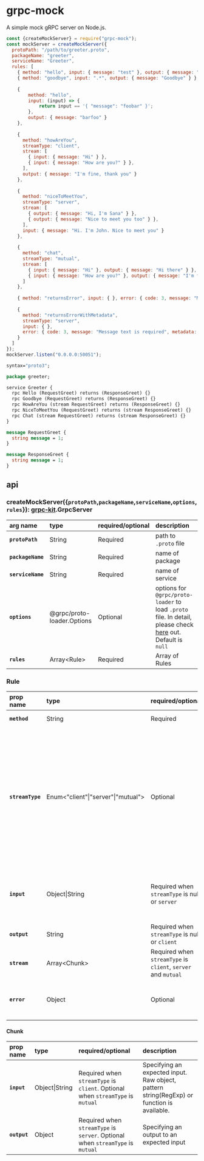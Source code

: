 # grpc-mock

A simple mock gRPC server on Node.js.

```js
const {createMockServer} = require("grpc-mock");
const mockServer = createMockServer({
  protoPath: "/path/to/greeter.proto",
  packageName: "greeter",
  serviceName: "Greeter",
  rules: [
    { method: "hello", input: { message: "test" }, output: { message: "Hello" } },
    { method: "goodbye", input: ".*", output: { message: "Goodbye" } },
	
	{
		method: "hello",
		input: (input) => {
			return input == '{ "message": "foobar" }';
		},
		output: { message: "barfoo" }
	},
    
    {
      method: "howAreYou",
      streamType: "client",
      stream: [
        { input: { message: "Hi" } },
        { input: { message: "How are you?" } },
      ],
      output: { message: "I'm fine, thank you" }
    },
    
    {
      method: "niceToMeetYou",
      streamType: "server",
      stream: [
        { output: { message: "Hi, I'm Sana" } },
        { output: { message: "Nice to meet you too" } },
      ],
      input: { message: "Hi. I'm John. Nice to meet you" }
    },
    
    {
      method: "chat",
      streamType: "mutual",
      stream: [
        { input: { message: "Hi" }, output: { message: "Hi there" } },
        { input: { message: "How are you?" }, output: { message: "I'm fine, thank you." } },
      ]
    },
    
    { method: "returnsError", input: { }, error: { code: 3, message: "Message text is required"} },
    
    {
      method: "returnsErrorWithMetadata",
      streamType: "server",
      input: { },
      error: { code: 3, message: "Message text is required", metadata: { key: "value"}}
    }
  ]
});
mockServer.listen("0.0.0.0:50051");
```

```proto
syntax="proto3";

package greeter;

service Greeter {
  rpc Hello (RequestGreet) returns (ResponseGreet) {}
  rpc Goodbye (RequestGreet) returns (ResponseGreet) {}
  rpc HowAreYou (stream RequestGreet) returns (ResponseGreet) {}
  rpc NiceToMeetYou (RequestGreet) returns (stream ResponseGreet) {}
  rpc Chat (stream RequestGreet) returns (stream ResponseGreet) {}
}

message RequestGreet {
  string message = 1;
}

message ResponseGreet {
  string message = 1;
}
```

## api
### createMockServer({`protoPath`,`packageName`,`serviceName`,`options`,`rules`}): [grpc-kit](https://github.com/YoshiyukiKato/grpc-kit).GrpcServer

|arg name|type|required/optional|description|
|:-------|:---|:----------------|:----------|
|**`protoPath`**|String|Required|path to `.proto` file|
|**`packageName`**|String|Required|name of package|
|**`serviceName`**|String|Required|name of service|
|**`options`**|@grpc/proto-loader.Options|Optional|options for `@grpc/proto-loader` to load `.proto` file. In detail, please check [here](https://github.com/grpc/grpc-node/blob/master/packages/proto-loader/README.md) out. Default is `null`|
|**`rules`**|Array\<Rule\>|Required|Array of Rules|

### Rule
|prop name|type|required/optional|description|
|:-------|:---|:----------------|:----------|
|**`method`**|String|Required|path to `.proto` file|
|**`streamType`**|Enum<"client"\|"server"\|"mutual">|Optional|Type of stream. Set `client` if only using client side stream, set `server` if only using server side stream, and set `mutual` if using both of client and server side stream. Set null/undefined if not using stream. Default is null|
|**`input`**|Object\|String|Required when `streamType` is null or `server`|Specifying an expected input. Raw object or pattern string(RegExp) is available|
|**`output`**|String|Required when `streamType` is null or `client`|Specifying an output to an expected input|
|**`stream`**|Array\<Chunk\>|Required when `streamType` is `client`, `server` and `mutual`|Array of Chunks|
|**`error`**|Object|Optional|If provided, server will respond with this error object|

#### Chunk
|prop name|type|required/optional|description|
|:-------|:---|:----------------|:----------|
|**`input`**|Object\|String|Required when `streamType` is `client`. Optional when `streamType` is `mutual`|Specifying an expected input. Raw object, pattern string(RegExp) or function is available.|
|**`output`**|Object|Required when `streamType` is `server`. Optional when `streamType` is `mutual`|Specifying an output to an expected input|
